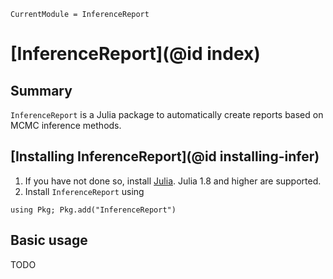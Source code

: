 ```@meta
CurrentModule = InferenceReport
```

# [InferenceReport](@id index)

## Summary

`InferenceReport` is a Julia package to automatically create reports based on MCMC inference methods. 




## [Installing InferenceReport](@id installing-infer)

1. If you have not done so, install [Julia](https://julialang.org/downloads/). Julia 1.8 and higher are supported. 
2. Install `InferenceReport` using

```
using Pkg; Pkg.add("InferenceReport")
```


## Basic usage

TODO